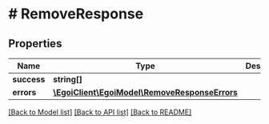 # # RemoveResponse

## Properties

Name | Type | Description | Notes
------------ | ------------- | ------------- | -------------
**success** | **string[]** |  | [optional] 
**errors** | [**\EgoiClient\EgoiModel\RemoveResponseErrors**](RemoveResponseErrors.md) |  | [optional] 

[[Back to Model list]](../../README.md#documentation-for-models) [[Back to API list]](../../README.md#documentation-for-api-endpoints) [[Back to README]](../../README.md)



